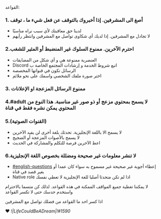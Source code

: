 
القواعد:

### 1. أصغ الى المشرفين. إذا أخبروك بالتوقف عن فعل شيء ما ، توقف
- لدينا حق معاقبتك لأي سبب نراه مناسبًا
- لا تجادل مع المشرفين. إذا لديك أي شكاوى تواصل مع المشرفين وانتظر رأيهم

### 2.احترم الآخرين. ممنوع السلوك غير المنضبط  أو المثير للشغب
- العنصرية ممنوعة هي و أي شكل من المضايقات
- Discord اتبع شروط الخدمة و إرشادات المجتمع الخاصة ب
- الرسائل تكون في قنواتها المخصصة
- اختر صورة ملفك الشخصي واسمك على نحو ملائم

### 3. ممنوع الرسائل المزعجة او الإعلانات

### 4.#adult لا يسمح بمحتوي مزعج أو ذو صور غير مناسبة. هذا النوع من المحتوي يمكن نشره فقط في قناة

### 5.(القنوات الصوتية)
- لا يسمح الا باللغة الإنجليزية. تحدثك بلغة أخرى لن يفيد الآخرين
- لا يسمح بالأصوات المزعجة أو الضجيج
- اعط  الآخرين فرصة للتكلم والمشاركة في الحديث

### 6.لا تنشر معلومات غير صحيحة ومضللة بخصوص اللغة الإنجليزية
- [#english-questions](https://discordapp.com/channels/363985050578190336/423813514394861579) إعطاء أجوبة غير صحيحة غير مسموح به سواء كان عمدا أو بغير قصد في قناة
- Native role اذا لم تكن متحدثا أصليا للغة الإنجليزية لا تعطي نفسك

لا يمكننا تغطية جميع المواقف الممكنة في هذه القواعد. لذلك كن متسما بالاحترام واستخدم حدسك حتى لا تكسر القواعد

اذا كسر احد ما القواعد من فضلك تواصل مع المشرفين

❤️ _!|LifeCouldBeADream|!#1590_